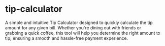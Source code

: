 # tip-calculator
A simple and intuitive Tip Calculator designed to quickly calculate the tip amount for any given bill. Whether you're dining out with friends or grabbing a quick coffee, this tool will help you determine the right amount to tip, ensuring a smooth and hassle-free payment experience.
